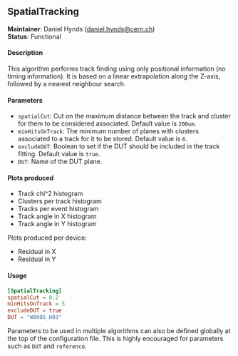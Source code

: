 ## SpatialTracking
**Maintainer**: Daniel Hynds (<daniel.hynds@cern.ch>)   
**Status**: Functional  

#### Description
This algorithm performs track finding using only positional information (no timing information). It is based on a linear extrapolation along the Z-axis, followed by a nearest neighbour search.


#### Parameters
* `spatialCut`: Cut on the maximum distance between the track and cluster for them to be considered associated. Default value is `200um`.
* `minHitsOnTrack`: The minimum number of planes with clusters associated to a track for it to be stored. Default value is `6`.
* `excludeDUT`: Boolean to set if the DUT should be included in the track fitting. Default value is `true`.
* `DUT`: Name of the DUT plane.

#### Plots produced
* Track chi^2 histogram
* Clusters per track histogram
* Tracks per event histogram
* Track angle in X histogram
* Track angle in Y histogram

Plots produced per device:
* Residual in X
* Residual in Y

#### Usage
```toml
[SpatialTracking]
spatialCut = 0.2
minHitsOnTrack = 5
excludeDUT = true
DUT = "W0005_H03"
```
Parameters to be used in multiple algorithms can also be defined globally at the top of the configuration file. This is highly encouraged for parameters such as `DUT` and `reference`.
